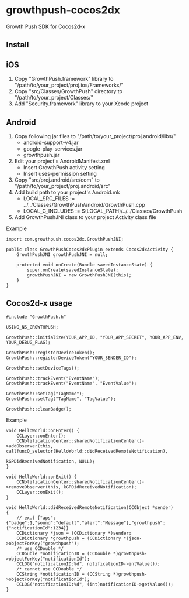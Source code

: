 growthpush-cocos2dx
===================

Growth Push SDK for Cocos2d-x

Install
----------------
iOS
----------------
1. Copy "GrowthPush.framework" library to "/path/to/your_project/proj.ios/Frameworks/"
2. Copy "src/Classes/GrowthPush" directory to "/path/to/your_project/Classes/"
3. Add "Security.framework" library to your Xcode project

Android
----------------
1. Copy following jar files to "/path/to/your_project/proj.android/libs/"
      * android-support-v4.jar
      * google-play-services.jar
      * growthpush.jar
2. Edit your project's AndroidManifest.xml
      * Insert GrowthPush activity setting
      * Insert uses-permission setting
3. Copy "src/proj.android/src/com" to "/path/to/your_project/proj.android/src"
4. Add build path to your project's Android.mk
      * LOCAL_SRC_FILES := ../../Classes/GrowthPush/android/GrowthPush.cpp
      * LOCAL_C_INCLUDES := $(LOCAL_PATH)/../../Classes/GrowthPush
5. Add GrowthPushJNI class to your project Activity class file

Example

```
import com.growthpush.cocos2dx.GrowthPushJNI;

public class GrowthPushCocos2dxPlugin extends Cocos2dxActivity {
    GrowthPushJNI growthPushJNI = null;
    
    protected void onCreate(Bundle savedInstanceState) {
        super.onCreate(savedInstanceState);
        growthPushJNI = new GrowthPushJNI(this);
    }
}
```

Cocos2d-x usage
----------------

```
#include "GrowthPush.h"

USING_NS_GROWTHPUSH;

GrowthPush::initialize(YOUR_APP_ID, "YOUR_APP_SECRET", YOUR_APP_ENV, YOUR_DEBUG_FLAG);

GrowthPush::registerDeviceToken();
GrowthPush::registerDeviceToken("YOUR_SENDER_ID");

GrowthPush::setDeviceTags();

GrowthPush::trackEvent("EventName");
GrowthPush::trackEvent("EventName", "EventValue");

GrowthPush::setTag("TagName");
GrowthPush::setTag("TagName", "TagValue");

GrowthPush::clearBadge();
```

Example

```
void HelloWorld::onEnter() {
    CCLayer::onEnter();
    CCNotificationCenter::sharedNotificationCenter()->addObserver(this, callfuncO_selector(HelloWorld::didReceivedRemoteNotification),
                                                                  kGPDidReceivedNotification, NULL);
}

void HelloWorld::onExit() {
    CCNotificationCenter::sharedNotificationCenter()->removeObserver(this, kGPDidReceivedNotification);
    CCLayer::onExit();
}

void HelloWorld::didReceivedRemoteNotification(CCObject *sender)
{
    // ex.) {"aps":{"badge":1,"sound":"default","alert":"Message"},"growthpush":{"notificationId":1234}}
    CCDictionary *json = (CCDictionary *)sender;
    CCDictionary *growthpush = (CCDictionary *)json->objectForKey("growthpush");
    /* use CCDouble */
    CCDouble *notificationID = (CCDouble *)growthpush->objectForKey("notificationId");
    CCLOG("notificationID:%d", notificationID->intValue());
    /* cannot use CCDouble */
    CCString *notificationID = (CCString *)growthpush->objectForKey("notificationId");
    CCLOG("notificationID:%d", (int)notificationID->getValue());
}

```

